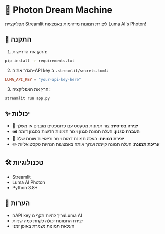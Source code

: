 # 🎨 Photon Dream Machine

אפליקציית Streamlit ליצירת תמונות מדהימות באמצעות Luma AI's Photon!

## 🚀 התקנה

1. התקן את הדרישות:
```bash
pip install -r requirements.txt
```

2. הגדר את ה-API key ב `.streamlit/secrets.toml`:
```toml
LUMA_API_KEY = "your-api-key-here"
```

3. הרץ את האפליקציה:
```bash
streamlit run app.py
```

## ✨ יכולות

- 🎨 **יצירה בסיסית**: צור תמונות מטקסט עם פרומפטים מובנים או משלך
- 🖼️ **העברת סגנון**: העלה תמונת סגנון ויצור תמונות חדשות בסגנון דומה
- 👤 **יצירת דמויות**: העלה תמונת דמות ויצור וריאציות שונות שלה
- ✏️ **עריכת תמונה**: העלה תמונה קיימת וערוך אותה באמצעות הנחיות טקסטואליות

## 🛠️ טכנולוגיות

- Streamlit
- Luma AI Photon
- Python 3.8+

## 📝 הערות

- הAPI key צריך להיות תקף מLuma AI
- יצירת התמונות יכולה לקחת כמה שניות
- העלאת תמונות נשמרת באופן זמני